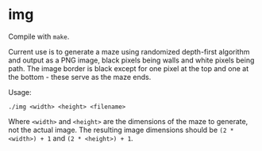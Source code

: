 # img
Compile with `make`.

Current use is to generate a maze using randomized depth-first algorithm and output as a PNG image, black pixels being walls and white pixels being path. The image border is black except for one pixel at the top and one at the bottom - these serve as the maze ends.

Usage:

`./img <width> <height> <filename>`

Where `<width>` and `<height>` are the dimensions of the maze to generate, not the actual image. The resulting image dimensions should be `(2 * <width>) + 1` and `(2 * <height>) + 1`.
